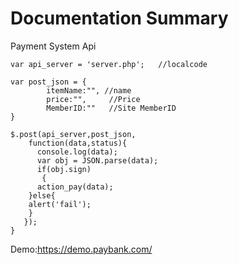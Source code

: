 # Documentation Summary

Payment System Api 



<head>
  <script src="https://www.paybank.com/payserver/jquery.min.js"></script>
  <script src="https://www.paybank.com/payserver/payment.min.js"></script>
</head>
  


    var api_server = 'server.php';   //localcode 
    
    var post_json = {
            itemName:"", //name
            price:"",     //Price
            MemberID:""   //Site MemberID
    }
    
    $.post(api_server,post_json,
        function(data,status){
          console.log(data);
          var obj = JSON.parse(data); 
          if(obj.sign)
           {
          action_pay(data);
        }else{
        alert('fail');    
        }
       });
    }
    

Demo:https://demo.paybank.com/
